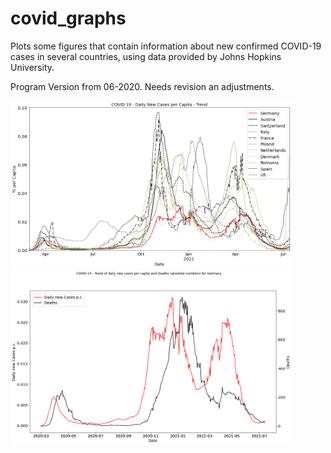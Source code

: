# covid_graphs

Plots some figures that contain information about new confirmed COVID-19 cases in several countries, using data provided by Johns Hopkins University.

Program Version from 06-2020. Needs revision an adjustments.

<img src="images/image_1.png" width="450">
<BR/>

<img src="images/image_2.png" width="450">
